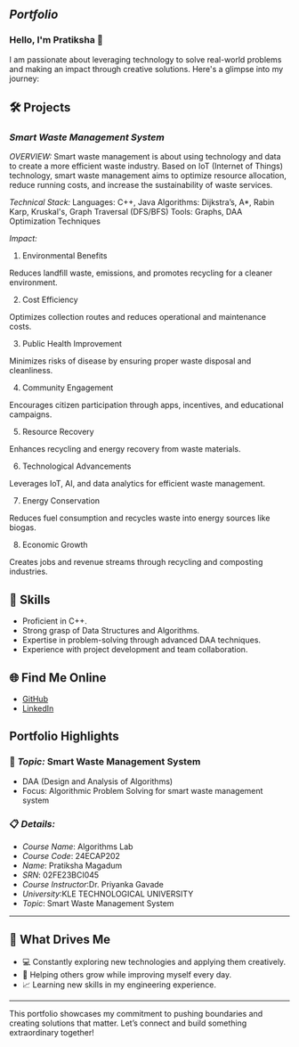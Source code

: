 ## *Portfolio*

### Hello, I'm Pratiksha 👋

I am passionate about leveraging technology to solve real-world problems and making an impact through creative solutions. 
Here's a glimpse into my journey:  


## 🛠 Projects

### *Smart Waste Management System* 

*OVERVIEW:* 
Smart waste management is about using technology and data to create a more efficient waste industry. Based on IoT (Internet of Things) technology, 
smart waste management aims to optimize resource allocation, reduce running costs, and increase the sustainability of waste services.

*Technical Stack:* 
Languages: C++, Java
Algorithms: Dijkstra’s, A*, Rabin Karp, Kruskal's, Graph Traversal (DFS/BFS)
Tools: Graphs, DAA Optimization Techniques

*Impact:*
1. Environmental Benefits

Reduces landfill waste, emissions, and promotes recycling for a cleaner environment.

2. Cost Efficiency

Optimizes collection routes and reduces operational and maintenance costs.

3. Public Health Improvement

Minimizes risks of disease by ensuring proper waste disposal and cleanliness.

4. Community Engagement

Encourages citizen participation through apps, incentives, and educational campaigns.

5. Resource Recovery

Enhances recycling and energy recovery from waste materials.

6. Technological Advancements

Leverages IoT, AI, and data analytics for efficient waste management.

7. Energy Conservation

Reduces fuel consumption and recycles waste into energy sources like biogas.

8. Economic Growth

Creates jobs and revenue streams through recycling and composting industries.

## 🚀 Skills  

- Proficient in C++. 
- Strong grasp of Data Structures and Algorithms.  
- Expertise in problem-solving through advanced DAA techniques.  
- Experience with project development and team collaboration.  


## 🌐 Find Me Online

- [GitHub](https://github.com/PRATIKSHA065/Portfolio.github.io/new/main?filename=README.md)
- [LinkedIn](https://www.linkedin.com/in/pratiksha-magadum-8b97b9307/)

## Portfolio Highlights

### 🎯 *Topic:* Smart Waste Management System

- DAA (Design and Analysis of Algorithms)  
- Focus: Algorithmic Problem Solving for smart waste management system

### 📋 *Details:*

- *Course Name*: Algorithms Lab 
- *Course Code*: 24ECAP202  
- *Name*: Pratiksha Magadum 
- *SRN*: 02FE23BCI045
- *Course Instructor*:Dr. Priyanka Gavade  
- *University*:KLE TECHNOLOGICAL UNIVERSITY
 - *Topic*: Smart Waste Management System
---

## 🎨 What Drives Me  
- 💻 Constantly exploring new technologies and applying them creatively.
- 🤝 Helping others grow while improving myself every day.  
- 📈 Learning new skills in my engineering experience.  

---

This portfolio showcases my commitment to pushing boundaries and creating solutions that matter. 
Let’s connect and build something extraordinary together!
